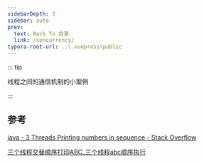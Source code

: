 ```yaml
---
sidebarDepth: 3
sidebar: auto
prev:
  text: Back To 目录
  link: /concurrency/
typora-root-url: ..\.vuepress\public
---
```




::: tip

线程之间的通信机制的小案例

:::











## 参考

[java - 3 Threads Printing numbers in sequence - Stack Overflow](https://stackoverflow.com/questions/30964133/3-threads-printing-numbers-in-sequence)

[三个线程交替顺序打印ABC_三个线程abc顺序执行](https://blog.csdn.net/hefenglian/article/details/82596072)